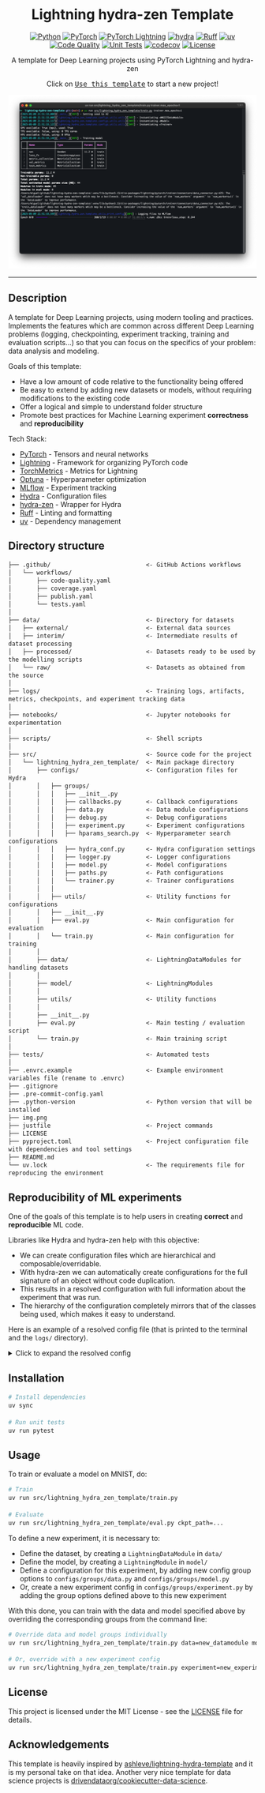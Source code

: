 <div align="center">

# Lightning hydra-zen Template
[![Python](https://img.shields.io/badge/Python-3776ab?logo=python&logoColor=white)](https://github.com/pre-commit/pre-commit)
[![PyTorch](https://img.shields.io/badge/PyTorch-ee4c2c?logo=pytorch&logoColor=white)](https://pytorch.org/get-started/locally/)
[![PyTorch Lightning](https://img.shields.io/badge/-Lightning-7e4fff?logo=lightning&logoColor=white)](https://pytorchlightning.ai/)
[![hydra](https://img.shields.io/badge/Configs-Hydra-89b8cd)](https://hydra.cc/)
[![Ruff](https://img.shields.io/endpoint?url=https://raw.githubusercontent.com/astral-sh/ruff/main/assets/badge/v2.json)](https://github.com/astral-sh/ruff)
[![uv](https://img.shields.io/endpoint?url=https://raw.githubusercontent.com/astral-sh/uv/main/assets/badge/v0.json)](https://github.com/astral-sh/uv) <br>
[![Code Quality](https://github.com/miguelbper/lightning-hydra-zen-template/actions/workflows/code-quality.yaml/badge.svg)](https://github.com/miguelbper/lightning-hydra-zen-template/actions/workflows/code-quality.yaml)
[![Unit Tests](https://github.com/miguelbper/lightning-hydra-zen-template/actions/workflows/tests.yaml/badge.svg)](https://github.com/miguelbper/lightning-hydra-zen-template/actions/workflows/tests.yaml)
[![codecov](https://codecov.io/gh/miguelbper/lightning-hydra-zen-template/branch/main/graph/badge.svg)](https://codecov.io/gh/miguelbper/lightning-hydra-zen-template)
[![License](https://img.shields.io/badge/License-MIT-green.svg?labelColor=gray)](https://github.com/miguelbper/lightning-hydra-zen-template/blob/main/LICENSE)

A template for Deep Learning projects using PyTorch Lightning and hydra-zen

Click on [<kbd>Use this template</kbd>](https://github.com/miguelbper/lightning-hydra-zen-template/generate) to start a new project!

![img.png](img.png)

</div>

---
<!-- TODO: add better description -->
## Description

A template for Deep Learning projects, using modern tooling and practices. Implements the features which are common across different Deep Learning problems (logging, checkpointing, experiment tracking, training and evaluation scripts...) so that you can focus on the specifics of your problem: data analysis and modeling.

Goals of this template:
- Have a low amount of code relative to the functionality being offered
- Be easy to extend by adding new datasets or models, without requiring modifications to the existing code
- Offer a logical and simple to understand folder structure
- Promote best practices for Machine Learning experiment **correctness** and **reproducibility**

Tech Stack:
- [PyTorch](https://github.com/pytorch/pytorch) - Tensors and neural networks
- [Lightning](https://github.com/Lightning-AI/pytorch-lightning) - Framework for organizing PyTorch code
- [TorchMetrics](https://github.com/Lightning-AI/torchmetrics) - Metrics for Lightning
- [Optuna](https://github.com/optuna/optuna) - Hyperparameter optimization
- [MLflow](https://github.com/mlflow/mlflow) - Experiment tracking
- [Hydra](https://github.com/facebookresearch/hydra) - Configuration files
- [hydra-zen](https://github.com/mit-ll-responsible-ai/hydra-zen) - Wrapper for Hydra
- [Ruff](https://github.com/astral-sh/ruff) - Linting and formatting
- [uv](https://github.com/astral-sh/uv) - Dependency management

## Directory structure
```
├── .github/                           <- GitHub Actions workflows
│   └── workflows/
│       ├── code-quality.yaml
│       ├── coverage.yaml
│       ├── publish.yaml
│       └── tests.yaml
│
├── data/                              <- Directory for datasets
│   ├── external/                      <- External data sources
│   ├── interim/                       <- Intermediate results of dataset processing
│   ├── processed/                     <- Datasets ready to be used by the modelling scripts
│   └── raw/                           <- Datasets as obtained from the source
│
├── logs/                              <- Training logs, artifacts, metrics, checkpoints, and experiment tracking data
│
├── notebooks/                         <- Jupyter notebooks for experimentation
│
├── scripts/                           <- Shell scripts
│
├── src/                               <- Source code for the project
│   └── lightning_hydra_zen_template/  <- Main package directory
│       ├── configs/                   <- Configuration files for Hydra
│       │   ├── groups/
│       │   │   ├── __init__.py
│       │   │   ├── callbacks.py       <- Callback configurations
│       │   │   ├── data.py            <- Data module configurations
│       │   │   ├── debug.py           <- Debug configurations
│       │   │   ├── experiment.py      <- Experiment configurations
│       │   │   ├── hparams_search.py  <- Hyperparameter search configurations
│       │   │   ├── hydra_conf.py      <- Hydra configuration settings
│       │   │   ├── logger.py          <- Logger configurations
│       │   │   ├── model.py           <- Model configurations
│       │   │   ├── paths.py           <- Path configurations
│       │   │   └── trainer.py         <- Trainer configurations
│       │   │
│       │   ├── utils/                 <- Utility functions for configurations
│       │   ├── __init__.py
│       │   ├── eval.py                <- Main configuration for evaluation
│       │   └── train.py               <- Main configuration for training
│       │
│       ├── data/                      <- LightningDataModules for handling datasets
│       │
│       ├── model/                     <- LightningModules
│       │
│       ├── utils/                     <- Utility functions
│       │
│       ├── __init__.py
│       ├── eval.py                    <- Main testing / evaluation script
│       └── train.py                   <- Main training script
│
├── tests/                             <- Automated tests
│
├── .envrc.example                     <- Example environment variables file (rename to .envrc)
├── .gitignore
├── .pre-commit-config.yaml
├── .python-version                    <- Python version that will be installed
├── img.png
├── justfile                           <- Project commands
├── LICENSE
├── pyproject.toml                     <- Project configuration file with dependencies and tool settings
├── README.md
└── uv.lock                            <- The requirements file for reproducing the environment
```

## Reproducibility of ML experiments

One of the goals of this template is to help users in creating **correct** and **reproducible** ML code.

Libraries like Hydra and hydra-zen help with this objective:
- We can create configuration files which are hierarchical and composable/overridable.
- With hydra-zen we can automatically create configurations for the full signature of an object without code duplication.
- This results in a resolved configuration with full information about the experiment that was run.
- The hierarchy of the configuration completely mirrors that of the classes being used, which makes it easy to understand.

Here is an example of a resolved config file (that is printed to the terminal and the `logs/` directory).

<details>
<summary>Click to expand the resolved config</summary>

```
config
├── data
│   ├── _target_: hydra_zen.funcs.zen_processing
│   ├── _zen_target: lightning_hydra_zen_template.data.mnist.MNISTDataModule
│   ├── _zen_wrappers: lightning_hydra_zen_template.configs.utils.utils.log_instantiation
│   ├── data_dir: /path/to/lightning-hydra-zen-template/data/raw
│   ├── batch_size: 32
│   ├── num_workers: 0
│   ├── pin_memory: False
│   └── num_val_examples: 5000
├── model
│   ├── _target_: hydra_zen.funcs.zen_processing
│   ├── _zen_target: lightning_hydra_zen_template.model.model.Model
│   ├── _zen_wrappers: lightning_hydra_zen_template.configs.utils.utils.log_instantiation
│   ├── net
│   │   ├── _target_: lightning_hydra_zen_template.model.components.resnet.ResNet
│   │   └── num_classes: 10
│   ├── loss_fn
│   │   ├── _target_: torch.nn.modules.loss.CrossEntropyLoss
│   │   ├── weight: None
│   │   ├── size_average: None
│   │   ├── ignore_index: -100
│   │   ├── reduce: None
│   │   ├── reduction: mean
│   │   └── label_smoothing: 0.0
│   ├── optimizer
│   │   ├── _target_: torch.optim.adam.Adam
│   │   ├── _partial_: True
│   │   ├── lr: 0.001
│   │   ├── betas
│   │   │   ├── 0: 0.9
│   │   │   └── 1: 0.999
│   │   ├── eps: 1e-08
│   │   ├── weight_decay: 0.0
│   │   ├── amsgrad: False
│   │   ├── foreach: None
│   │   ├── maximize: False
│   │   ├── capturable: False
│   │   ├── differentiable: False
│   │   ├── fused: None
│   │   └── decoupled_weight_decay: False
│   ├── scheduler
│   │   ├── _target_: torch.optim.lr_scheduler.ReduceLROnPlateau
│   │   ├── _partial_: True
│   │   ├── mode: min
│   │   ├── factor: 0.1
│   │   ├── patience: 10
│   │   ├── threshold: 0.0001
│   │   ├── threshold_mode: rel
│   │   ├── cooldown: 0
│   │   ├── min_lr: 0
│   │   └── eps: 1e-08
│   └── metric_collection
│       ├── _target_: torchmetrics.collections.MetricCollection
│       ├── metrics
│       │   ├── 0
│       │   │   ├── _target_: torchmetrics.classification.accuracy.Accuracy
│       │   │   ├── task: multiclass
│       │   │   ├── threshold: 0.5
│       │   │   ├── num_classes: 10
│       │   │   ├── num_labels: None
│       │   │   ├── average: micro
│       │   │   ├── multidim_average: global
│       │   │   ├── top_k: 1
│       │   │   ├── ignore_index: None
│       │   │   └── validate_args: True
│       │   ├── 1
│       │   │   ├── _target_: torchmetrics.classification.f_beta.F1Score
│       │   │   ├── task: multiclass
│       │   │   ├── threshold: 0.5
│       │   │   ├── num_classes: 10
│       │   │   ├── num_labels: None
│       │   │   ├── average: macro
│       │   │   ├── multidim_average: global
│       │   │   ├── top_k: 1
│       │   │   ├── ignore_index: None
│       │   │   ├── validate_args: True
│       │   │   └── zero_division: 0.0
│       │   ├── 2
│       │   │   ├── _target_: torchmetrics.classification.precision_recall.Precision
│       │   │   ├── task: multiclass
│       │   │   ├── threshold: 0.5
│       │   │   ├── num_classes: 10
│       │   │   ├── num_labels: None
│       │   │   ├── average: macro
│       │   │   ├── multidim_average: global
│       │   │   ├── top_k: 1
│       │   │   ├── ignore_index: None
│       │   │   └── validate_args: True
│       │   └── 3
│       │       ├── _target_: torchmetrics.classification.precision_recall.Recall
│       │       ├── task: multiclass
│       │       ├── threshold: 0.5
│       │       ├── num_classes: 10
│       │       ├── num_labels: None
│       │       ├── average: macro
│       │       ├── multidim_average: global
│       │       ├── top_k: 1
│       │       ├── ignore_index: None
│       │       └── validate_args: True
│       ├── prefix: None
│       ├── postfix: None
│       └── compute_groups: True
├── trainer
│   ├── _target_: hydra_zen.funcs.zen_processing
│   ├── _zen_target: lightning.pytorch.trainer.trainer.Trainer
│   ├── _zen_wrappers: lightning_hydra_zen_template.configs.utils.utils.log_instantiation
│   ├── accelerator: auto
│   ├── strategy: auto
│   ├── devices: auto
│   ├── num_nodes: 1
│   ├── precision: None
│   ├── logger
│   │   ├── 0
│   │   │   ├── _target_: lightning.pytorch.loggers.csv_logs.CSVLogger
│   │   │   ├── save_dir: /path/to/lightning-hydra-zen-template/logs/train/runs/2025-05-09/22-32-03
│   │   │   ├── name: csv
│   │   │   ├── version: None
│   │   │   ├── prefix:
│   │   │   └── flush_logs_every_n_steps: 100
│   │   ├── 1
│   │   │   ├── _target_: lightning.pytorch.loggers.tensorboard.TensorBoardLogger
│   │   │   ├── save_dir: /path/to/lightning-hydra-zen-template/logs/train/runs/2025-05-09/22-32-03
│   │   │   ├── name: tensorboard
│   │   │   ├── version: None
│   │   │   ├── log_graph: False
│   │   │   ├── default_hp_metric: True
│   │   │   ├── prefix:
│   │   │   └── sub_dir: None
│   │   └── 2
│   │       ├── _target_: lightning.pytorch.loggers.mlflow.MLFlowLogger
│   │       ├── experiment_name: lightning_logs
│   │       ├── run_name: None
│   │       ├── tracking_uri: /path/to/lightning-hydra-zen-template/logs/mlflow/mlruns
│   │       ├── tags: None
│   │       ├── save_dir: ./mlruns
│   │       ├── log_model: False
│   │       ├── checkpoint_path_prefix:
│   │       ├── prefix:
│   │       ├── artifact_location: None
│   │       ├── run_id: None
│   │       └── synchronous: None
│   ├── callbacks
│   │   ├── 0
│   │   │   ├── _target_: lightning.pytorch.callbacks.progress.rich_progress.RichProgressBar
│   │   │   ├── refresh_rate: 1
│   │   │   ├── leave: False
│   │   │   ├── theme
│   │   │   │   ├── _target_: lightning.pytorch.callbacks.progress.rich_progress.RichProgressBarTheme
│   │   │   │   ├── description:
│   │   │   │   ├── progress_bar: #6206E0
│   │   │   │   ├── progress_bar_finished: #6206E0
│   │   │   │   ├── progress_bar_pulse: #6206E0
│   │   │   │   ├── batch_progress:
│   │   │   │   ├── time: dim
│   │   │   │   ├── processing_speed: dim underline
│   │   │   │   ├── metrics: italic
│   │   │   │   ├── metrics_text_delimiter:
│   │   │   │   └── metrics_format: .3f
│   │   │   └── console_kwargs: None
│   │   ├── 1
│   │   │   ├── _target_: lightning.pytorch.callbacks.rich_model_summary.RichModelSummary
│   │   │   └── max_depth: 1
│   │   ├── 2
│   │   │   ├── _target_: lightning.pytorch.callbacks.early_stopping.EarlyStopping
│   │   │   ├── monitor: val/MulticlassAccuracy
│   │   │   ├── min_delta: 0.0
│   │   │   ├── patience: 3
│   │   │   ├── verbose: False
│   │   │   ├── mode: max
│   │   │   ├── strict: True
│   │   │   ├── check_finite: True
│   │   │   ├── stopping_threshold: None
│   │   │   ├── divergence_threshold: None
│   │   │   ├── check_on_train_epoch_end: None
│   │   │   └── log_rank_zero_only: False
│   │   ├── 3
│   │   │   ├── _target_: lightning.pytorch.callbacks.model_checkpoint.ModelCheckpoint
│   │   │   ├── dirpath: /path/to/lightning-hydra-zen-template/logs/train/runs/2025-05-09/22-32-03/checkpoints
│   │   │   ├── filename: epoch_{epoch:03d}
│   │   │   ├── monitor: val/MulticlassAccuracy
│   │   │   ├── verbose: False
│   │   │   ├── save_last: True
│   │   │   ├── save_top_k: 1
│   │   │   ├── save_weights_only: False
│   │   │   ├── mode: max
│   │   │   ├── auto_insert_metric_name: False
│   │   │   ├── every_n_train_steps: None
│   │   │   ├── train_time_interval: None
│   │   │   ├── every_n_epochs: None
│   │   │   ├── save_on_train_epoch_end: None
│   │   │   └── enable_version_counter: True
│   │   └── 4
│   │       └── _target_: lightning_hydra_zen_template.utils.print_config.LogConfigToMLflow
│   ├── fast_dev_run: False
│   ├── max_epochs: 1
│   ├── min_epochs: 1
│   ├── max_steps: -1
│   ├── min_steps: None
│   ├── max_time: None
│   ├── limit_train_batches: None
│   ├── limit_val_batches: None
│   ├── limit_test_batches: None
│   ├── limit_predict_batches: None
│   ├── overfit_batches: 0.0
│   ├── val_check_interval: None
│   ├── check_val_every_n_epoch: 1
│   ├── num_sanity_val_steps: None
│   ├── log_every_n_steps: None
│   ├── enable_checkpointing: None
│   ├── enable_progress_bar: None
│   ├── enable_model_summary: False
│   ├── accumulate_grad_batches: 1
│   ├── gradient_clip_val: None
│   ├── gradient_clip_algorithm: None
│   ├── deterministic: False
│   ├── benchmark: None
│   ├── inference_mode: True
│   ├── use_distributed_sampler: True
│   ├── profiler: None
│   ├── detect_anomaly: False
│   ├── barebones: False
│   ├── plugins: None
│   ├── sync_batchnorm: False
│   ├── reload_dataloaders_every_n_epochs: 0
│   ├── default_root_dir: /path/to/lightning-hydra-zen-template/logs/train/runs/2025-05-09/22-32-03
│   └── model_registry: None
├── task_name: train
├── tags
│   └── 0: dev
├── evaluate: True
├── ckpt_path: None
├── seed: 42
├── monitor: val/MulticlassAccuracy
├── mode: max
├── matmul_precision: None
└── compile: None
```
</details>


## Installation

```bash
# Install dependencies
uv sync

# Run unit tests
uv run pytest
```

## Usage

To train or evaluate a model on MNIST, do:
```bash
# Train
uv run src/lightning_hydra_zen_template/train.py

# Evaluate
uv run src/lightning_hydra_zen_template/eval.py ckpt_path=...
```

To define a new experiment, it is necessary to:
- Define the dataset, by creating a `LightningDataModule` in `data/`
- Define the model, by creating a `LightningModule` in `model/`
- Define a configuration for this experiment, by adding new config group options to `configs/groups/data.py` and `configs/groups/model.py`
- Or, create a new experiment config in `configs/groups/experiment.py` by adding the group options defined above to this new experiment

With this done, you can train with the data and model specified above by overriding the corresponding groups from the command line:
```bash
# Override data and model groups individually
uv run src/lightning_hydra_zen_template/train.py data=new_datamodule model=new_model

# Or, override with a new experiment config
uv run src/lightning_hydra_zen_template/train.py experiment=new_experiment
```

## License

This project is licensed under the MIT License - see the [LICENSE](LICENSE) file for details.

## Acknowledgements
This template is heavily inspired by [ashleve/lightning-hydra-template](https://github.com/ashleve/lightning-hydra-template) and it is my personal take on that idea. Another very nice template for data science projects is [drivendataorg/cookiecutter-data-science](https://github.com/drivendataorg/cookiecutter-data-science).
